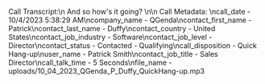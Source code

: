 Call Transcript:\n And so how's it going? \n\n Call Metadata: \ncall_date - 10/4/2023 5:38:29 AM\ncompany_name - QGenda\ncontact_first_name - Patrick\ncontact_last_name - Duffy\ncontact_country - United States\ncontact_job_industry - Software\ncontact_job_level - Director\ncontact_status - Contacted - Qualifying\ncall_disposition - Quick Hang-up\nuser_name - Patrick Smith\ncontact_job_title - Sales Director\ncall_talk_time - 5 Seconds\nfile_name - uploads/10_04_2023_QGenda_P_Duffy_QuickHang-up.mp3
